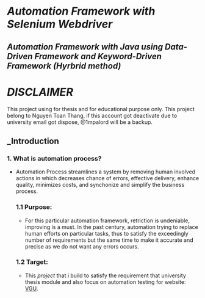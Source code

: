 # _Automation Framework with Selenium Webdriver_


## _Automation Framework with Java using Data-Driven Framework and Keyword-Driven Framework (Hyrbrid method)_

# _DISCLAIMER_
This project using for thesis and for educational purpose only. This project belong to Nguyen Toan Thang, if this account got deactivate due to university email got dispose, @1mpalord will be a backup. 

## _Introduction

### 1. What is automation process?

  - Automation Process streamlines a system by removing human involved actions in which decreases chance of errors, effective delivery, enhance quality, minimizes costs, and synchonize and simplify the business process.
    ### 1.1 Purpose:
      - For this particular automation framework, retriction is undeniable, improving is a must. In the past century, automation trying to replace human efforts on particular tasks, thus to satisfy the exceedingly number of requirements but the same time to make it accurate and precise as we do not want any errors occurs.
    ### 1.2 Target:
      - This *project* that i build to satisfy the requirement that university thesis module and also focus on automation testing for website:  [VGU](https://vgu.edu.vn/).

 
 


